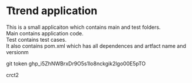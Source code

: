 # Ttrend application

This is a small applicaiton which contains main and test folders.  
Main contains application code.  
Test contains test cases.  
It also contains pom.xml which has all dependences and artfact name and versionm


git token
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


crct2
